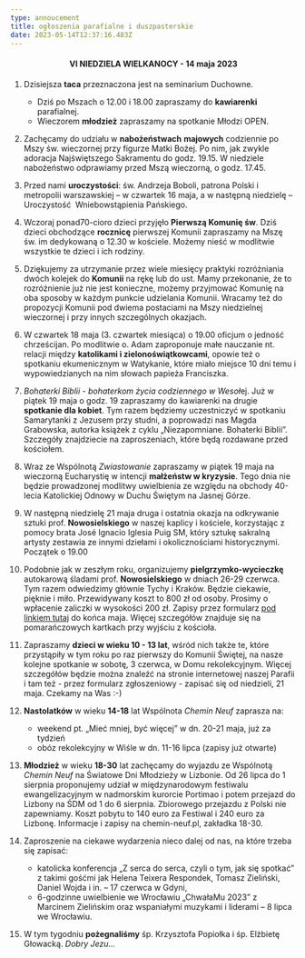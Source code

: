 ```yaml
---
type: annoucement
title: ogłoszenia parafialne i duszpasterskie
date: 2023-05-14T12:37:16.483Z
---
```

<h4 style="text-align:center;">VI NIEDZIELA WIELKANOCY - 14 maja 2023</h4>

1. Dzisiejsza **taca** przeznaczona jest na seminarium Duchowne.

   * Dziś po Mszach o 12.00 i 18.00 zapraszamy do **kawiarenki** parafialnej.
   * Wieczorem **młodzież** zapraszamy na spotkanie Młodzi OPEN.
2. Zachęcamy do udziału w **nabożeństwach** **majowych** codziennie po Mszy św. wieczornej przy figurze Matki Bożej. Po nim, jak zwykle adoracja Najświętszego Sakramentu do godz. 19.15. W niedziele nabożeństwo odprawiamy przed Mszą wieczorną, o godz. 17.45.
3. Przed nami **uroczystości**: św. Andrzeja Boboli, patrona Polski i metropolii warszawskiej – w czwartek 16 maja, a w następną niedzielę – Uroczystość  Wniebowstąpienia Pańskiego. 
4. Wczoraj ponad70-cioro dzieci przyjęło **Pierwszą Komunię św**. Dziś dzieci obchodzące **rocznicę** pierwszej Komunii zapraszamy na Mszę św. im dedykowaną o 12.30 w kościele. Możemy nieść w modlitwie wszystkie te dzieci i ich rodziny.
5. Dziękujemy za utrzymanie przez wiele miesięcy praktyki rozróżniania dwóch kolejek do **Komunii** na rękę lub do ust. Mamy przekonanie, że to rozróżnienie już nie jest konieczne, możemy przyjmować Komunię na oba sposoby w każdym punkcie udzielania Komunii. Wracamy też do propozycji Komunii pod dwiema postaciami na Mszy niedzielnej wieczornej i przy innych szczególnych okazjach.
6. W czwartek 18 maja (3. czwartek miesiąca) o 19.00 oficjum o jedność chrześcijan. Po modlitwie o. Adam zaproponuje małe nauczanie nt. relacji między **katolikami i zielonoświątkowcami**, opowie też o spotkaniu ekumenicznym w Watykanie, które miało miejsce 10 dni temu i wypowiedzianych na nim słowach papieża Franciszka. 
7. *Bohaterki Biblii - bohaterkom życia codziennego w Wesoł*ej. Już w piątek 19 maja o godz. 19 zapraszamy do kawiarenki na drugie **spotkanie dla kobiet**. Tym razem będziemy uczestniczyć w spotkaniu Samarytanki z Jezusem przy studni, a poprowadzi nas Magda Grabowska, autorka książek z cyklu „Niezapomniane. Bohaterki Biblii”. Szczegóły znajdziecie na zaproszeniach, które będą rozdawane przed kościołem.
8. Wraz ze Wspólnotą *Zwiastowanie* zapraszamy w piątek 19 maja na wieczorną Eucharystię w intencji **małżeństw w kryzysie**. Tego dnia nie będzie prowadzonej modlitwy uwielbienia ze względu na obchody 40-lecia Katolickiej Odnowy w Duchu Świętym na Jasnej Górze.
9. W następną niedzielę 21 maja druga i ostatnia okazja na odkrywanie sztuki prof. **Nowosielskiego** w naszej kaplicy i kościele, korzystając z pomocy brata José Ignacio Iglesia Puig SM, który sztukę sakralną artysty zestawia ze innymi dziełami i okolicznościami historycznymi. Początek o 19.00
10. Podobnie jak w zeszłym roku, organizujemy **pielgrzymko-wycieczkę** autokarową śladami prof. **Nowosielskiego** w dniach 26-29 czerwca. Tym razem odwiedzimy głównie Tychy i Kraków. Będzie ciekawie, pięknie i miło. Przewidywany koszt to 800 zł od osoby. Prosimy o wpłacenie zaliczki w wysokości 200 zł. Zapisy przez formularz [pod linkiem tutaj](https://forms.gle/65yVeUeUy5gf5bR66) do końca maja. Więcej szczegółów znajduje się na pomarańczowych kartkach przy wyjściu z kościoła.
11. Zapraszamy **dzieci w wieku 10 - 13 lat**, wśród nich także te, które przystąpiły w tym roku po raz pierwszy do Komunii Świętej, na nasze kolejne spotkanie w sobotę, 3 czerwca, w Domu rekolekcyjnym. Więcej szczegółów będzie można znaleźć na stronie internetowej naszej Parafii i tam też - przez formularz zgłoszeniowy - zapisać się od niedzieli, 21 maja. Czekamy na Was :-)
12. **Nastolatków** w wieku **14-18** lat Wspólnota *Chemin Neuf* zaprasza na:

    * weekend pt. „Mieć mniej, być więcej” w dn. 20-21 maja, już za tydzień
    * obóz rekolekcyjny w Wiśle w dn. 11-16 lipca (zapisy już otwarte)
13. **Młodzież** w wieku **18-30** lat zachęcamy do wyjazdu ze Wspólnotą *Chemin Neuf* na Światowe Dni Młodzieży w Lizbonie. Od 26 lipca do 1 sierpnia proponujemy udział w międzynarodowym festiwalu ewangelizacyjnym w nadmorskim kurorcie Portimao i potem przejazd do Lizbony na ŚDM od 1 do 6 sierpnia. Zbiorowego przejazdu z Polski nie zapewniamy. Koszt pobytu to 140 euro za Festiwal i 240 euro za Lizbonę. Informacje i zapisy na chemin-neuf.pl, zakładka 18-30.
14. Zaproszenie na ciekawe wydarzenia nieco dalej od nas, na które trzeba się zapisać:

    * katolicka konferencja „Z serca do serca, czyli o tym, jak się spotkać” z takimi gośćmi jak Helena Teixera Respondek, Tomasz Zieliński, Daniel Wojda i in. – 17 czerwca w Gdyni,
    * 6-godzinne uwielbienie we Wrocławiu „ChwałaMu 2023” z Marcinem Zielińskim oraz wspaniałymi muzykami i liderami – 8 lipca we Wrocławiu.
15. W tym tygodniu **pożegnaliśmy** śp. Krzysztofa Popiołka i śp. Elżbietę Głowacką. *Dobry Jezu…*

<!--EndFragment-->